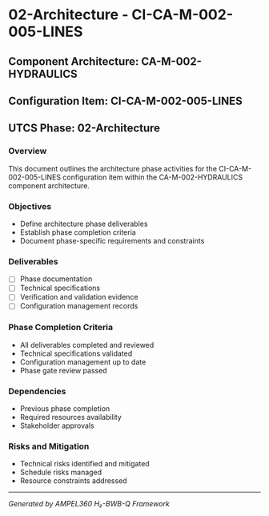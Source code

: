 # 02-Architecture - CI-CA-M-002-005-LINES

## Component Architecture: CA-M-002-HYDRAULICS
## Configuration Item: CI-CA-M-002-005-LINES
## UTCS Phase: 02-Architecture

### Overview
This document outlines the architecture phase activities for the CI-CA-M-002-005-LINES configuration item within the CA-M-002-HYDRAULICS component architecture.

### Objectives
- Define architecture phase deliverables
- Establish phase completion criteria
- Document phase-specific requirements and constraints

### Deliverables
- [ ] Phase documentation
- [ ] Technical specifications
- [ ] Verification and validation evidence
- [ ] Configuration management records

### Phase Completion Criteria
- All deliverables completed and reviewed
- Technical specifications validated
- Configuration management up to date
- Phase gate review passed

### Dependencies
- Previous phase completion
- Required resources availability
- Stakeholder approvals

### Risks and Mitigation
- Technical risks identified and mitigated
- Schedule risks managed
- Resource constraints addressed

---
*Generated by AMPEL360 H₂-BWB-Q Framework*
